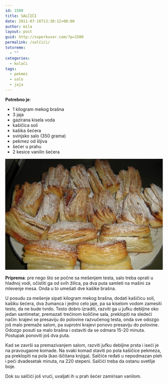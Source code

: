 ```yaml
---
id: 1500
title: SALČIĆI
date: 2011-07-16T13:30:12+00:00
author: mila
layout: post
guid: http://superkuvar.com/?p=1500
permalink: /salčići/
totvreme:
  - ""
categories:
  - kolači
tags:
  - pekmez
  - salo
  - jaja
---
```

**Potrebno je**:

  * 1 kilogram mekog brašna
  * 3 jaja
  * gazirana kisela voda
  * kašičica soli
  * kašika šećera
  * svinjsko salo (350 grama)
  * pekmez od šljiva
  * šećer u prahu
  * 2 kesice vanilin šećera

![salcici](/wp-content/uploads/2011/07/salcici.jpg)

**Priprema**: pre nego što se počne sa mešenjem testa, salo treba oprati u hladnoj vodi, očistiti ga od svih žilica, pa dva puta samleti na mašini za mlevenje mesa. Onda u to umešati dve kašike brašna.

U posudu za mešenje sipati kilogram mekog brašna, dodati kašičicu soli, kašiku šećera, dva žumanca i jedno celo jaje, pa sa kiselom vodom zamesiti testo, da ne bude tvrdo. Testo dobro izraditi, razviti ga u jufku debljine oko jedan santimetar, premazati trećinom količine sala, preklopiti na sledeći način: krajevi se presaviju do polovine razvučenog testa, onda sve odozgo još malo premaže salom, pa suprotni krajevi ponovo presaviju do polovine. Odozgo posuti sa malo brašna i ostaviti da se odmara 15-20 minuta. Postupak ponoviti još dva puta.

Kad se završi sa premazivanjem salom, razviti jufku debljine prsta i iseći je na pravougaone komade. Na svaki komad staviti po pola kašičice pekmeza, pa preklopiti na pola (kao iščitana knjiga). Salčiće ređati u nepodmazan pleh i peći dvadesetak minuta, na 220 stepeni. Salčići treba da ostanu svetlije boje.

Dok su salčići još vrući, uvaljati ih u prah šećer zamirisan vanilom.